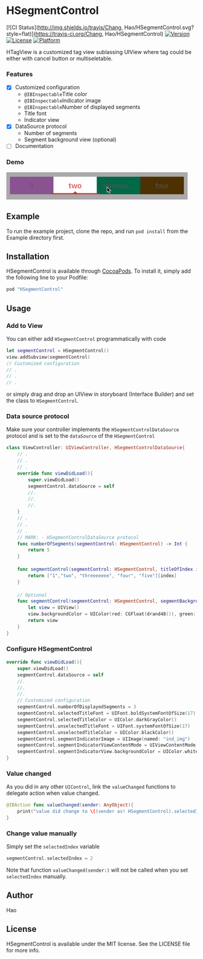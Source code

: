 # HSegmentControl
[![CI Status](http://img.shields.io/travis/Chang, Hao/HSegmentControl.svg?style=flat)](https://travis-ci.org/Chang, Hao/HSegmentControl)
[![Version](https://img.shields.io/cocoapods/v/HSegmentControl.svg?style=flat)](http://cocoapods.org/pods/HSegmentControl)
[![License](https://img.shields.io/cocoapods/l/HSegmentControl.svg?style=flat)](http://cocoapods.org/pods/HSegmentControl)
[![Platform](https://img.shields.io/cocoapods/p/HSegmentControl.svg?style=flat)](http://cocoapods.org/pods/HSegmentControl)

HTagView is a customized tag view sublassing UIView where tag could be either with cancel button or multiseletable.

### Features

- [x] Customized configuration
	- `@IBInspectable`Title color
	- `@IBInspectable`Indicator image
	- `@IBInspectable`Number of displayed segments 
	- Title font
	- Indicator view
- [x] DataSource protocol
	- Number of segments
	- Segment background view (optional)
- [ ] Documentation

### Demo

![](demo.gif)


## Example

To run the example project, clone the repo, and run `pod install` from the Example directory first.


## Installation

HSegmentControl is available through [CocoaPods](http://cocoapods.org). To install
it, simply add the following line to your Podfile:

```ruby
pod "HSegmentControl"
```

## Usage

### Add to View

You can either add `HSegmentControl` programmatically with code

``` swift
let segmentControl = HSegmentControl()
view.addSubview(segmentControl)
// Customized configuration
// .
// .
// .
```

or simply drag and drop an UIView in storyboard (Interface Builder) and set the class to `HSegmentControl`.

### Data source protocol
Make sure your controller implements the `HSegmentControlDataSource` protocol and is set to the `dataSource` of the `HSegmentControl`

```swift
class ViewController: UIViewController, HSegmentControlDataSource{
	// .
	// .
	// .
	override func viewDidLoad(){
		super.viewDidLoad()	
		segmentControl.dataSource = self
		//.
		//.
		//.
	}
	// .
	// .
	// .
	// MARK: - HSegmentControlDataSource protocol
    func numberOfSegments(segmentControl: HSegmentControl) -> Int {
        return 5
    }
    
    func segmentControl(segmentControl: HSegmentControl, titleOfIndex index: Int) -> String {
        return ["1","two", "threeeeeee", "four", "five"][index]
    }
    
    // Optional
    func segmentControl(segmentControl: HSegmentControl, segmentBackgroundViewOfIndex index: Int) -> UIView {
        let view = UIView()
        view.backgroundColor = UIColor(red: CGFloat(drand48()), green: CGFloat(drand48()), blue: CGFloat(drand48()), alpha: 1)
        return view
    }
}
```

### Configure HSegmentControl
```swift
override func viewDidLoad(){
	super.viewDidLoad()
	segmentControl.dataSource = self
	//.
	//.
	//.
	// Customized configuration
	segmentControl.numberOfDisplayedSegments = 3
	segmentControl.selectedTitleFont = UIFont.boldSystemFontOfSize(17)
	segmentControl.selectedTitleColor = UIColor.darkGrayColor()
	segmentControl.unselectedTitleFont = UIFont.systemFontOfSize(17)
	segmentControl.unselectedTitleColor = UIColor.blackColor()
	segmentControl.segmentIndicatorImage = UIImage(named: "ind_img")
	segmentControl.segmentIndicatorViewContentMode = UIViewContentMode.Bottom
	segmentControl.segmentIndicatorView.backgroundColor = UIColor.whiteColor()
}
```

### Value changed
As you did in any other `UIControl`, link the `valueChanged` functions to delegate action when value changed.

```swift
@IBAction func valueChanged(sender: AnyObject){
	print("value did change to \((sender as! HSegmentControl).selectedIndex)")
}
```

### Change value manually
Simply set the `selectedIndex` variable

```swift
segmentControl.selectedIndex = 2
```
Note that function `valueChanged(sender:)` will not be called when you set `selectedIndex` manually.

## Author

Hao


## License

HSegmentControl is available under the MIT license. See the LICENSE file for more info.
